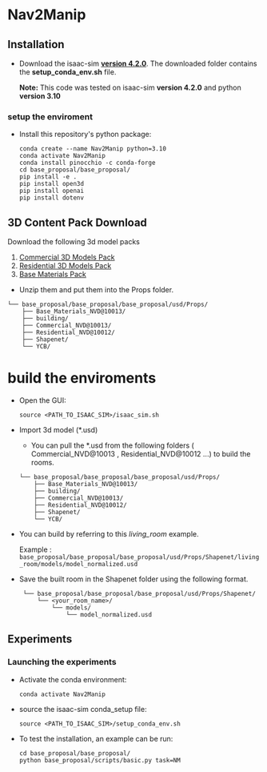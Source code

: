 # Nav2Manip


## Installation



- Download the isaac-sim **[version 4.2.0](https://docs.isaacsim.omniverse.nvidia.com/4.5.0/installation/download.html)**.
  The downloaded folder contains the **setup_conda_env.sh** file.

     **Note:** This code was tested on isaac-sim **version 4.2.0** and python **version 3.10**

### setup the enviroment
- Install this repository's python package:
    ```
    conda create --name Nav2Manip python=3.10
    conda activate Nav2Manip
    conda install pinocchio -c conda-forge
    cd base_proposal/base_proposal/
    pip install -e .
    pip install open3d
    pip install openai
    pip install dotenv
    ```
## 3D Content Pack Download
Download the following 3d model packs
1. [Commercial 3D Models Pack](https://docs.omniverse.nvidia.com/launcher/latest/it-managed-launcher/content_install.html#commercial3dmodels)
2. [Residential 3D Models Pack](https://docs.omniverse.nvidia.com/launcher/latest/it-managed-launcher/content_install.html#residential3dmodels)
3. [Base Materials Pack](https://docs.omniverse.nvidia.com/launcher/latest/it-managed-launcher/content_install.html#basematerials)

- Unzip them and put them into the Props folder.
```
└── base_proposal/base_proposal/base_proposal/usd/Props/
    ├── Base_Materials_NVD@10013/   
    ├── building/                   
    ├── Commercial_NVD@10013/       
    ├── Residential_NVD@10012/      
    ├── Shapenet/                  
    └── YCB/                        
```
# build the enviroments
- Open the GUI:
    ```
    source <PATH_TO_ISAAC_SIM>/isaac_sim.sh
    ```
- Import 3d model (*.usd)
    - You can pull the *.usd from the following folders ( Commercial_NVD@10013 , Residential_NVD@10012 ...) to build the rooms.
    ```
    └── base_proposal/base_proposal/base_proposal/usd/Props/
        ├── Base_Materials_NVD@10013/   
        ├── building/                   
        ├── Commercial_NVD@10013/       
        ├── Residential_NVD@10012/      
        ├── Shapenet/                  
        └── YCB/                        
    ```
    
- You can build by referring to this *living_room* example.

  Example :``` base_proposal/base_proposal/base_proposal/usd/Props/Shapenet/living_room/models/model_normalized.usd```

- Save the built room in the Shapenet folder using the following format.
   ```
    └── base_proposal/base_proposal/base_proposal/usd/Props/Shapenet/ 
        └── <your_room_name>/   
            └── models/                   
                └── model_normalized.usd                      
    ```


## Experiments

### Launching the experiments
- Activate the conda environment:
    ```
    conda activate Nav2Manip
    ```
- source the isaac-sim conda_setup file:
    ```
    source <PATH_TO_ISAAC_SIM>/setup_conda_env.sh
    ```
- To test the installation, an example can be run:
    ```
    cd base_proposal/base_proposal/
    python base_proposal/scripts/basic.py task=NM
    ```

